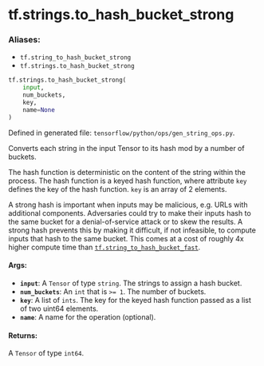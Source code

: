 <div itemscope itemtype="http://developers.google.com/ReferenceObject">
<meta itemprop="name" content="tf.strings.to_hash_bucket_strong" />
<meta itemprop="path" content="Stable" />
</div>

# tf.strings.to_hash_bucket_strong

### Aliases:

* `tf.string_to_hash_bucket_strong`
* `tf.strings.to_hash_bucket_strong`

``` python
tf.strings.to_hash_bucket_strong(
    input,
    num_buckets,
    key,
    name=None
)
```



Defined in generated file: `tensorflow/python/ops/gen_string_ops.py`.

Converts each string in the input Tensor to its hash mod by a number of buckets.

The hash function is deterministic on the content of the string within the
process. The hash function is a keyed hash function, where attribute `key`
defines the key of the hash function. `key` is an array of 2 elements.

A strong hash is important when inputs may be malicious, e.g. URLs with
additional components. Adversaries could try to make their inputs hash to the
same bucket for a denial-of-service attack or to skew the results. A strong
hash prevents this by making it difficult, if not infeasible, to compute inputs
that hash to the same bucket. This comes at a cost of roughly 4x higher compute
time than <a href="../../tf/strings/to_hash_bucket_fast.md"><code>tf.string_to_hash_bucket_fast</code></a>.

#### Args:

* <b>`input`</b>: A `Tensor` of type `string`. The strings to assign a hash bucket.
* <b>`num_buckets`</b>: An `int` that is `>= 1`. The number of buckets.
* <b>`key`</b>: A list of `ints`.
    The key for the keyed hash function passed as a list of two uint64
    elements.
* <b>`name`</b>: A name for the operation (optional).


#### Returns:

A `Tensor` of type `int64`.